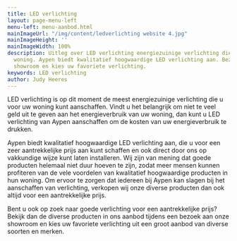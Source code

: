 ```yaml
---
title: LED verlichting
layout: page-menu-left
menu-left: menu-aanbod.html
mainImageUrl: "/img/content/ledverlichting website 4.jpg"
mainImageHeight: ''
mainImageWidth: 100%
description: Uitleg over LED verlichting energiezuinige verlichting die u voor uw
  woning. Aypen biedt kwalitatief hoogwaardige LED verlichting aan. Bezoek aan onze
  showroom en kies uw favoriete verlichting.
keywords: LED verlichting
author: Judy Heeres
---
```


LED verlichting is op dit moment de meest energiezuinige verlichting die u voor uw woning kunt aanschaffen. 
Vindt u het belangrijk om niet te veel geld uit te geven aan het energieverbruik van uw woning, 
dan kunt u LED verlichting van Aypen aanschaffen om de kosten van uw energieverbruik te drukken.

Aypen biedt kwalitatief hoogwaardige LED verlichting aan, die u voor een zeer aantrekkelijke prijs aan kunt 
schaffen en ook direct door ons op vakkundige wijze kunt laten installeren. Wij zijn van mening dat goede producten
helemaal niet duur hoeven te zijn, zodat meer mensen kunnen profiteren van de vele voordelen van kwalitatief 
hoogwaardige producten in hun woning. Om ervoor te zorgen dat iedereen bij Aypen kan slagen bij het aanschaffen 
van verlichting, verkopen wij onze diverse producten dan ook altijd voor een aantrekkelijke prijs.

Bent u ook op zoek naar goede verlichting voor een aantrekkelijke prijs? Bekijk dan de diverse producten 
in ons aanbod tijdens een bezoek aan onze showroom en kies uw favoriete verlichting uit een groot aanbod 
van diverse soorten en merken.
